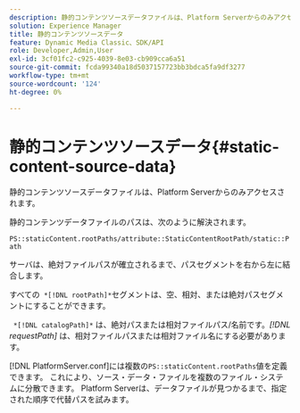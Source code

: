 ```yaml
---
description: 静的コンテンツソースデータファイルは、Platform Serverからのみアクセスされます。
solution: Experience Manager
title: 静的コンテンツソースデータ
feature: Dynamic Media Classic、SDK/API
role: Developer,Admin,User
exl-id: 3cf01fc2-c925-4039-8e03-cb909cca6a51
source-git-commit: fcda99340a18d5037157723bb3bdca5fa9df3277
workflow-type: tm+mt
source-wordcount: '124'
ht-degree: 0%

---
```


# 静的コンテンツソースデータ{#static-content-source-data}

静的コンテンツソースデータファイルは、Platform Serverからのみアクセスされます。

静的コンテンツデータファイルのパスは、次のように解決されます。

`PS::staticContent.rootPaths/attribute::StaticContentRootPath/static::Path`

サーバは、絶対ファイルパスが確立されるまで、パスセグメントを右から左に結合します。

すべての` *[!DNL rootPath]*`セグメントは、空、相対、または絶対パスセグメントにすることができます。

` *[!DNL catalogPath]*` は、絶対パスまたは相対ファイルパス/名前です。*[!DNL requestPath]* は、相対ファイルパスまたは相対ファイル名にする必要があります。

[!DNL PlatformServer.conf]には複数の`PS::staticContent.rootPaths`値を定義できます。 これにより、ソース・データ・ファイルを複数のファイル・システムに分散できます。 Platform Serverは、データファイルが見つかるまで、指定された順序で代替パスを試みます。
